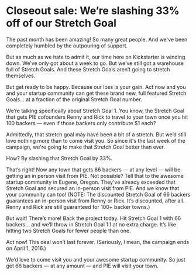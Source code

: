 # Closeout sale: We’re slashing 33% off of our Stretch Goal

The past month has been amazing! So many great people. And we've been completely humbled by the outpouring of support. 

But as much as we hate to admit it, our time here on Kickstarter is winding down. We’ve only got about a week to go. But we’ve still got a warehouse full of Stretch Goals. And these Stretch Goals aren’t going to stretch themselves.

But get ready to be happy. Because our loss is your gain. Act now and you and your startup community can get these brand new, full featured Stretch Goals… at a fraction of the original Stretch Goal number.

We’re talking specifically about Stretch Goal 1. You know, the Stretch Goal that gets PIE cofounders Renny and Rick to travel to your town once you hit 100 backers — even if those backers only contribute $1 each? 

Admittedly, that stretch goal may have been a bit of a stretch. But we’d still love nothing more than to come visit you. So since it's the last week of the campaign, we're going to make that Stretch Goal better than ever. 

How? By slashing that Stretch Goal by 33%. 

That’s right! Now any town that gets 66 backers — at any level — will be getting an in person visit from PIE. Not possible? Tell that to the awesome startup community in Eugene, Oregon. They've already exceeded that Stretch Goal and secured an in-person visit from PIE. And we know that your community can too! (NOTE: The discounted Stretch Goal of 66 backers guarantees an in-person visit from Renny or Rick. It’s discounted, after all. Renny and Rick are still guaranteed for 100+ backer towns.)

But wait! There’s more! Back the project today. Hit Stretch Goal 1 with 66 backers… and we’ll throw in Stretch Goal 1.1 at no extra charge. It’s like hitting two Stretch Goals for fewer people than one.

Act now! This deal won’t last forever. (Seriously, I mean, the campaign ends on April 1, 2016.)

We’d love to come visit you and your awesome startup community.  So just get 66 backers — at any amount — and PIE will visit your town.
